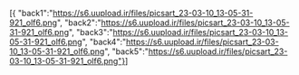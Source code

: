 [{
"back1":"https://s6.uupload.ir/files/picsart_23-03-10_13-05-31-921_olf6.png",
"back2":"https://s6.uupload.ir/files/picsart_23-03-10_13-05-31-921_olf6.png",
"back3":"https://s6.uupload.ir/files/picsart_23-03-10_13-05-31-921_olf6.png",
"back4":"https://s6.uupload.ir/files/picsart_23-03-10_13-05-31-921_olf6.png",
"back5":"https://s6.uupload.ir/files/picsart_23-03-10_13-05-31-921_olf6.png"}]
